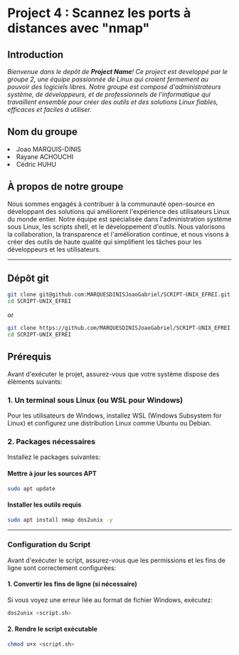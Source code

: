 # Project 4 : Scannez les ports à distances avec "nmap"

## Introduction

<em>Bienvenue dans le depôt de <strong>Project Name</strong>! Ce project est developpé par le groupe 2, une équipe passionnée de Linux qui croient fermement au pouvoir des logiciels libres. Notre groupe est composé d'administrateurs système, de développeurs, et de professionnels de l'informatique qui travaillent ensemble pour créer des outils et des solutions Linux fiables, efficaces et faciles à utiliser.</em>

## Nom du groupe

<li> Joao MARQUIS-DINIS </li>
<li> Rayane ACHOUCHI </li>
<li> Cédric HUHU </li>

## À propos de notre groupe

Nous sommes engagés à contribuer à la communauté open-source en développant des solutions qui améliorent l'expérience des utilisateurs Linux du monde entier. Notre équipe est spécialisée dans l'administration système sous Linux, les scripts shell, et le développement d'outils. Nous valorisons la collaboration, la transparence et l'amélioration continue, et nous visons à créer des outils de haute qualité qui simplifient les tâches pour les développeurs et les utilisateurs.

<hr>


## Dépôt git

```bash
git clone git@github.com:MARQUESDINISJoaoGabriel/SCRIPT-UNIX_EFREI.git
cd SCRIPT-UNIX_EFREI
```
or
```bash
git clone https://github.com/MARQUESDINISJoaoGabriel/SCRIPT-UNIX_EFREI.git
cd SCRIPT-UNIX_EFREI
```

## Prérequis

Avant d'exécuter le projet, assurez-vous que votre système dispose des éléments suivants:

### 1. Un terminal sous Linux (ou WSL pour Windows)

Pour les utilisateurs de Windows, installez WSL (Windows Subsystem for Linux) et configurez une distribution Linux comme Ubuntu ou Debian.

### 2. Packages nécessaires

Installez le packages suivantes:

#### Mettre à jour les sources APT

```bash
sudo apt update
```
#### Installer les outils requis

```bash
sudo apt install nmap dos2unix -y
```

<hr>

### Configuration du Script

Avant d'exécuter le script, assurez-vous que les permissions et les fins de ligne sont correctement configurées:

#### 1. Convertir les fins de ligne (si nécessaire)

Si vous voyez une erreur liée au format de fichier Windows, exécutez:

```bash
dos2unix <script.sh>
```

#### 2. Rendre le script exécutable

```bash
chmod u+x <script.sh>
```

